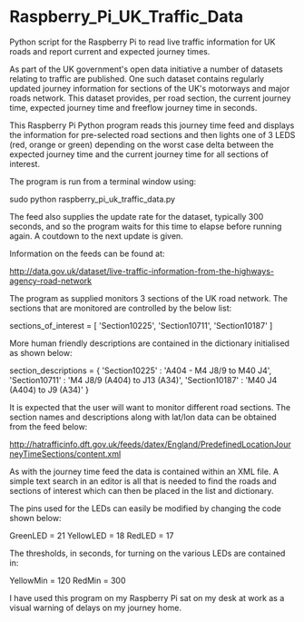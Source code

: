 Raspberry_Pi_UK_Traffic_Data
============================

Python script for the Raspberry Pi to read live traffic information for UK roads and report current and expected journey times.

As part of the UK government's open data initiative a number of datasets relating to traffic are published. One such dataset contains regularly updated journey information for sections of the UK's motorways and major roads network. This dataset provides, per road section, the current journey time, expected journey time and freeflow journey time in seconds.

This Raspberry Pi Python program reads this journey time feed and displays the information for pre-selected road sections and then lights one of 3 LEDS (red, orange or green) depending on the worst case delta between the expected journey time and the current journey time for all sections of interest.

The program is run from a terminal window using:

sudo python raspberry_pi_uk_traffic_data.py

The feed also supplies the update rate for the dataset, typically 300 seconds, and so the program waits for this time to elapse before running again. A coutdown to the next update is given.

Information on the feeds can be found at:

http://data.gov.uk/dataset/live-traffic-information-from-the-highways-agency-road-network

The program as supplied monitors 3 sections of the UK road network. The sections that are monitored are controlled by the below list:

sections_of_interest = [ 'Section10225', 'Section10711', 'Section10187'  ]

More human friendly descriptions are contained in the dictionary initialised as shown below:

section_descriptions = { 'Section10225' : 'A404 - M4 J8/9 to M40 J4',
                         'Section10711' : 'M4 J8/9 (A404) to J13 (A34)',
                         'Section10187' : 'M40 J4 (A404) to J9 (A34)' }

It is expected that the user will want to monitor different road sections. The section names and descriptions along with lat/lon data can be obtained from the feed below:

http://hatrafficinfo.dft.gov.uk/feeds/datex/England/PredefinedLocationJourneyTimeSections/content.xml

As with the journey time feed the data is contained within an XML file. A simple text search in an editor is all that is needed to find the roads and sections of interest which can then be placed in the list and dictionary.

The pins used for the LEDs can easily be modified by changing the code shown below:

GreenLED = 21
YellowLED = 18
RedLED = 17

The thresholds, in seconds, for turning on the various LEDs are contained in:

YellowMin = 120
RedMin = 300

I have used this program on my Raspberry Pi sat on my desk at work as a visual warning of delays on my journey home.
